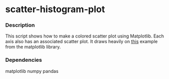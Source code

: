 # scatter-histogram-plot

### Description
This script shows how to make a colored scatter plot using Matplotlib. Each axis also has an associated scatter plot. 
It draws heavily on [this](https://matplotlib.org/3.1.1/gallery/lines_bars_and_markers/scatter_hist.html#sphx-glr-gallery-lines-bars-and-markers-scatter-hist-py
) example from the matplotlib library. 

### Dependencies
matplotlib
numpy
pandas